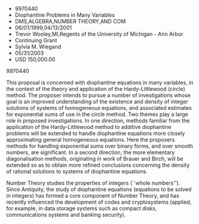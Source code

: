 
* 9970440
* Diophantine Problems in Many Variables
* DMS,ALGEBRA,NUMBER THEORY,AND COM
* 06/01/1999,04/13/2001
* Trevor Wooley,MI,Regents of the University of Michigan - Ann Arbor
* Continuing Grant
* Sylvia M. Wiegand
* 05/31/2003
* USD 150,000.00

9970440

This proposal is concerned with diophantine equations in many variables, in the
context of the theory and application of the Hardy-Littlewood (circle) method.
The proposer intends to pursue a number of investigations whose goal is an
improved understanding of the existence and density of integer solutions of
systems of homogeneous equations, and associated estimates for exponential sums
of use in the circle method. Two themes play a large role in proposed
investigations. In one direction, methods familiar from the application of the
Hardy-Littlewood method to additive diophantine problems will be extended to
handle diophantine equations more closely approximating general homogeneous
equations. Here the proposers methods for handling exponential sums over binary
forms, and over smooth numbers, are significant. In a second direction, the more
elementary diagonalisation methods, originating in work of Brauer and Birch,
will be extended so as to obtain more refined conclusions concerning the density
of rational solutions to systems of diophantine equations.

Number Theory studies the properties of integers (``whole numbers''). Since
Antiquity, the study of diophantine equations (equations to be solved in
integers) has formed a core component of Number Theory, and has recently
influenced the development of codes and cryptosystems (applied, for example, in
data storage systems such as compact disks, communications systems and banking
security).
